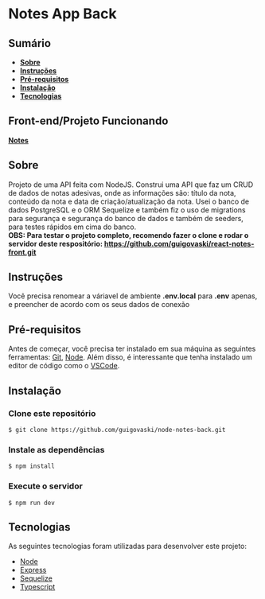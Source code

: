 # Notes App Back

## Sumário
- **[Sobre](#sobre)**
- **[Instruções](#instruções)**
- **[Pré-requisitos](#pré-requisitos)**
- **[Instalação](#instalação)**
- **[Tecnologias](#tecnologias)**

## Front-end/Projeto Funcionando
**[Notes](https://github.com/guigovaski/react-notes-front)**

## Sobre

Projeto de uma API feita com NodeJS. Construi uma API que faz um CRUD de dados de notas adesivas, onde as informações são: título da nota, conteúdo da nota e data de criação/atualização da nota. Usei o banco de dados PostgreSQL e o ORM Sequelize e também fiz o uso de migrations para segurança e segurança do banco de dados e também de seeders, para testes rápidos em cima do banco.  
**OBS: Para testar o projeto completo, recomendo fazer o clone e rodar o servidor deste respositório: https://github.com/guigovaski/react-notes-front.git**

## Instruções
Você precisa renomear a váriavel de ambiente **.env.local** para **.env** apenas, e preencher de acordo com os seus dados de conexão

## Pré-requisitos
Antes de começar, você precisa ter instalado em sua máquina as seguintes ferramentas: [Git](https://git-scm.com), [Node](https://nodejs.org/). Além disso, é interessante que tenha instalado um editor de código como o [VSCode](htts://code.visualstudio.com/).

## Instalação

### Clone este repositório
`$ git clone https://github.com/guigovaski/node-notes-back.git`

### Instale as dependências
`$ npm install`

### Execute o servidor
`$ npm run dev`

## Tecnologias
As seguintes tecnologias foram utilizadas para desenvolver este projeto:
- [Node](https://nodejs.org/)
- [Express](https://expressjs.com/)
- [Sequelize](https://sequelize.org/)
- [Typescript](https://www.typescriptlang.org/)

